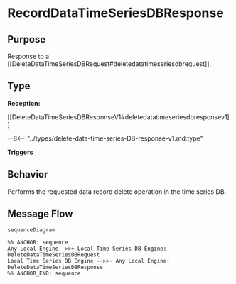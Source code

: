 <div class="message">

# RecordDataTimeSeriesDBResponse

## Purpose

<!-- --8<-- [start:purpose] -->
Response to a [[DeleteDataTimeSeriesDBRequest#deletedatatimeseriesdbrequest]].
<!-- --8<-- [end:purpose] -->

## Type

<!-- --8<-- [start:type] -->
**Reception:**

[[DeleteDataTimeSeriesDBResponseV1#deletedatatimeseriesdbresponsev1]]

--8<-- "../types/delete-data-time-series-DB-response-v1.md:type"

**Triggers**


<!-- --8<-- [end:type] -->

## Behavior

<!-- --8<-- [start:behavior] -->
Performs the requested data record delete operation in the time series DB.
<!-- --8<-- [end:behavior] -->


## Message Flow

<!-- --8<-- [start:messages] -->
```mermaid
sequenceDiagram

%% ANCHOR: sequence
Any Local Engine ->>+ Local Time Series DB Engine: DeleteDataTimeSeriesDBRequest
Local Time Series DB Engine -->>- Any Local Engine: DeleteDataTimeSeriesDBResponse
%% ANCHOR_END: sequence
```

<!-- --8<-- [end:messages] -->

</div>